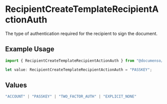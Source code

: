 # RecipientCreateTemplateRecipientActionAuth

The type of authentication required for the recipient to sign the document.

## Example Usage

```typescript
import { RecipientCreateTemplateRecipientActionAuth } from "@documenso/sdk-typescript/models/operations";

let value: RecipientCreateTemplateRecipientActionAuth = "PASSKEY";
```

## Values

```typescript
"ACCOUNT" | "PASSKEY" | "TWO_FACTOR_AUTH" | "EXPLICIT_NONE"
```
